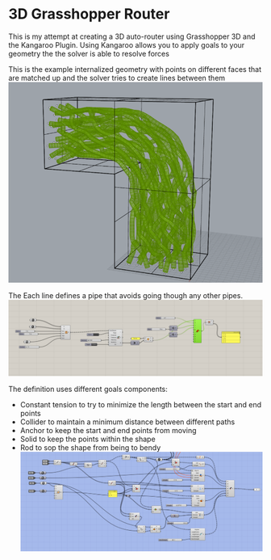 # 3D Grasshopper Router

This is my attempt at creating a 3D auto-router using Grasshopper 3D and the Kangaroo Plugin. Using  Kangaroo allows you to apply goals to your geometry the the solver is able to resolve forces

This is the example internalized geometry with points on different faces that are matched up and the solver tries to create lines between them
![alt text](image.png)

The Each line defines a pipe that avoids going though any other pipes.
![alt text](image-1.png)


The definition uses different goals components:
- Constant tension to try to minimize the length 
between the start and end points 
- Collider to maintain a minimum distance between different paths
- Anchor to keep the start and end points from moving
- Solid to keep the points within the shape
- Rod to sop the shape from being to bendy
![alt text](image-2.png)